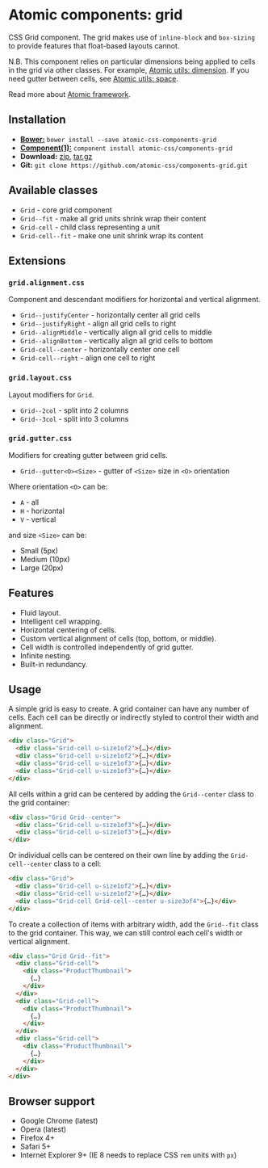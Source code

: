 # Atomic components: grid

CSS Grid component. The grid makes use of `inline-block` and
`box-sizing` to provide features that float-based layouts cannot.

N.B. This component relies on particular dimensions being applied to cells in
the grid via other classes. For example,
[Atomic utils: dimension](https://github.com/atomic-css/utils-dimension).
If you need gutter between cells, see
[Atomic utils: space](https://github.com/atomic-css/utils-space).

Read more about [Atomic framework](https://github.com/atomic-css/atomic).

## Installation

* [__Bower:__](http://bower.io)
  `bower install --save atomic-css-components-grid`
* [__Component(1):__](http://component.io)
  `component install atomic-css/components-grid`
* __Download:__
  [zip](https://github.com/atomic-css/components-grid/zipball/master),
  [tar.gz](https://github.com/atomic-css/components-grid/tarball/master)
* __Git:__ `git clone https://github.com/atomic-css/components-grid.git`

## Available classes

* `Grid` - core grid component
* `Grid--fit` - make all grid units shrink wrap their content
* `Grid-cell` - child class representing a unit
* `Grid-cell--fit` - make one unit shrink wrap its content

## Extensions

### `grid.alignment.css`

Component and descendant modifiers for horizontal and vertical alignment.

* `Grid--justifyCenter` - horizontally center all grid cells
* `Grid--justifyRight` - align all grid cells to right
* `Grid--alignMiddle` - vertically align all grid cells to middle
* `Grid--alignBottom` - vertically align all grid cells to bottom
* `Grid-cell--center` - horizontally center one cell
* `Grid-cell--right` - align one cell to right

### `grid.layout.css`

Layout modifiers for `Grid`.

* `Grid--2col` - split into 2 columns
* `Grid--3col` - split into 3 columns

### `grid.gutter.css`

Modifiers for creating gutter between grid cells.

* `Grid--gutter<O><Size>` - gutter of `<Size>` size in `<O>` orientation

Where orientation `<O>` can be:

* `A` - all
* `H` - horizontal
* `V` - vertical

and size `<Size>` can be:

* Small (5px)
* Medium (10px)
* Large (20px)

## Features

* Fluid layout.
* Intelligent cell wrapping.
* Horizontal centering of cells.
* Custom vertical alignment of cells (top, bottom, or middle).
* Cell width is controlled independently of grid gutter.
* Infinite nesting.
* Built-in redundancy.

## Usage

A simple grid is easy to create. A grid container can have any number of cells.
Each cell can be directly or indirectly styled to control their width and
alignment.

```html
<div class="Grid">
  <div class="Grid-cell u-size1of2">{…}</div>
  <div class="Grid-cell u-size1of2">{…}</div>
  <div class="Grid-cell u-size1of3">{…}</div>
  <div class="Grid-cell u-size1of3">{…}</div>
</div>
```

All cells within a grid can be centered by adding the `Grid--center` class to
the grid container:

```html
<div class="Grid Grid--center">
  <div class="Grid-cell u-size1of3">{…}</div>
  <div class="Grid-cell u-size1of3">{…}</div>
</div>
```

Or individual cells can be centered on their own line by adding the
`Grid-cell--center` class to a cell:

```html
<div class="Grid">
  <div class="Grid-cell u-size1of2">{…}</div>
  <div class="Grid-cell u-size1of2">{…}</div>
  <div class="Grid-cell Grid-cell--center u-size3of4">{…}</div>
</div>
```

To create a collection of items with arbitrary width, add the `Grid--fit` class
to the grid container. This way, we can still control each cell's width or
vertical alignment.

```html
<div class="Grid Grid--fit">
  <div class="Grid-cell">
    <div class="ProductThumbnail">
      {…}
    </div>
  </div>
  <div class="Grid-cell">
    <div class="ProductThumbnail">
      {…}
    </div>
  </div>
  <div class="Grid-cell">
    <div class="ProductThumbnail">
      {…}
    </div>
  </div>
</div>
```

## Browser support

* Google Chrome (latest)
* Opera (latest)
* Firefox 4+
* Safari 5+
* Internet Explorer 9+ (IE 8 needs to replace CSS `rem` units with `px`)